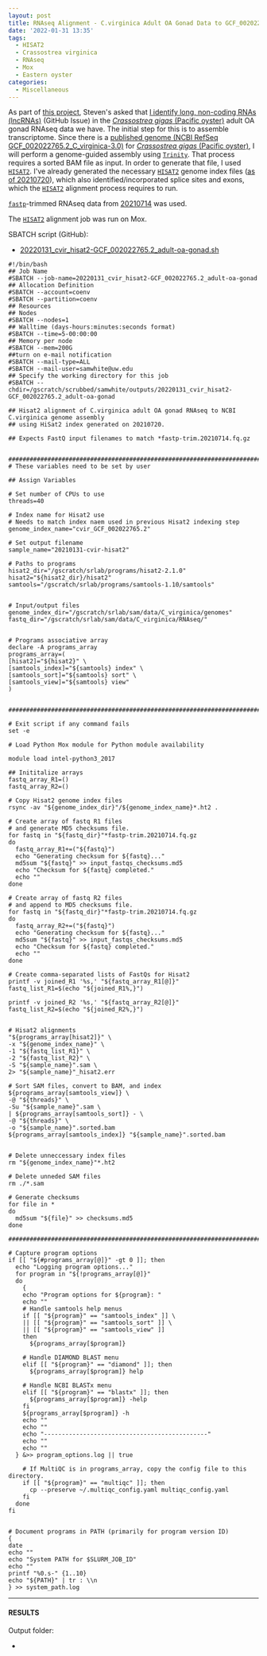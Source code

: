 ```yaml
---
layout: post
title: RNAseq Alignment - C.virginica Adult OA Gonad Data to GCF_002022765.2 Genome Using HISAT2 on Mox
date: '2022-01-31 13:35'
tags: 
  - HISAT2
  - Crassostrea virginica
  - RNAseq
  - Mox
  - Eastern oyster
categories: 
  - Miscellaneous
---
```

As part of [this project](https://github.com/epigeneticstoocean/2018_L18-adult-methylation), Steven's asked that [I identify long, non-coding RNAs (lncRNAs)](https://github.com/RobertsLab/resources/issues/1375) (GitHub Issue) in the [_Crassostrea gigas_ (Pacific oyster)](http://en.wikipedia.org/wiki/Pacific_oyster) adult OA gonad RNAseq data we have. The initial step for this is to assemble transcriptome. Since there is a [published genome (NCBI RefSeq GCF_002022765.2_C_virginica-3.0)](https://ftp.ncbi.nlm.nih.gov/genomes/all/GCF/002/022/765/GCF_002022765.2_C_virginica-3.0/) for [_Crassostrea gigas_ (Pacific oyster)](http://en.wikipedia.org/wiki/Pacific_oyster), I will perform a genome-guided assembly using [`Trinity`](https://github.com/trinityrnaseq/trinityrnaseq/wiki). That process requires a sorted BAM file as input. In order to generate that file, I used [`HISAT2`](https://daehwankimlab.github.io/hisat2/). I've already generated the necessary [`HISAT2`](https://daehwankimlab.github.io/hisat2/) genome index files ([as of 20210720](https://robertslab.github.io/sams-notebook/2021/07/20/Genome-Annotations-Splice-Site-and-Exon-Extractions-for-C.virginica-GCF_002022765.2-Genome-Using-Hisat2-on-Mox.html)), which also identified/incorporated splice sites and exons, which the [`HISAT2`](https://daehwankimlab.github.io/hisat2/) alignment process requires to run.

[`fastp`](https://github.com/OpenGene/fastp)-trimmed RNAseq data from [20210714](https://robertslab.github.io/sams-notebook/2021/07/14/Trimming-C.virginica-Gonad-RNAseq-with-FastP-on-Mox.html) was used.

The [`HISAT2`](https://daehwankimlab.github.io/hisat2/) alignment job was run on Mox.


SBATCH script (GitHub):

- [20220131_cvir_hisat2-GCF_002022765.2_adult-oa-gonad.sh](https://github.com/RobertsLab/sams-notebook/blob/master/sbatch_scripts/20220131_cvir_hisat2-GCF_002022765.2_adult-oa-gonad.sh)

```shell
#!/bin/bash
## Job Name
#SBATCH --job-name=20220131_cvir_hisat2-GCF_002022765.2_adult-oa-gonad
## Allocation Definition
#SBATCH --account=coenv
#SBATCH --partition=coenv
## Resources
## Nodes
#SBATCH --nodes=1
## Walltime (days-hours:minutes:seconds format)
#SBATCH --time=5-00:00:00
## Memory per node
#SBATCH --mem=200G
##turn on e-mail notification
#SBATCH --mail-type=ALL
#SBATCH --mail-user=samwhite@uw.edu
## Specify the working directory for this job
#SBATCH --chdir=/gscratch/scrubbed/samwhite/outputs/20220131_cvir_hisat2-GCF_002022765.2_adult-oa-gonad

## Hisat2 alignment of C.virginica adult OA gonad RNAseq to NCBI C.virginica genome assembly
## using HiSat2 index generated on 20210720.

## Expects FastQ input filenames to match *fastp-trim.20210714.fq.gz


###################################################################################
# These variables need to be set by user

## Assign Variables

# Set number of CPUs to use
threads=40

# Index name for Hisat2 use
# Needs to match index naem used in previous Hisat2 indexing step
genome_index_name="cvir_GCF_002022765.2"

# Set output filename
sample_name="20210131-cvir-hisat2"

# Paths to programs
hisat2_dir="/gscratch/srlab/programs/hisat2-2.1.0"
hisat2="${hisat2_dir}/hisat2"
samtools="/gscratch/srlab/programs/samtools-1.10/samtools"


# Input/output files
genome_index_dir="/gscratch/srlab/sam/data/C_virginica/genomes"
fastq_dir="/gscratch/srlab/sam/data/C_virginica/RNAseq/"


# Programs associative array
declare -A programs_array
programs_array=(
[hisat2]="${hisat2}" \
[samtools_index]="${samtools} index" \
[samtools_sort]="${samtools} sort" \
[samtools_view]="${samtools} view"
)


###################################################################################################

# Exit script if any command fails
set -e

# Load Python Mox module for Python module availability

module load intel-python3_2017

## Inititalize arrays
fastq_array_R1=()
fastq_array_R2=()

# Copy Hisat2 genome index files
rsync -av "${genome_index_dir}"/${genome_index_name}*.ht2 .

# Create array of fastq R1 files
# and generate MD5 checksums file.
for fastq in "${fastq_dir}"*fastp-trim.20210714.fq.gz
do
  fastq_array_R1+=("${fastq}")
  echo "Generating checksum for ${fastq}..."
  md5sum "${fastq}" >> input_fastqs_checksums.md5
  echo "Checksum for ${fastq} completed."
  echo ""
done

# Create array of fastq R2 files
# and append to MD5 checksums file.
for fastq in "${fastq_dir}"*fastp-trim.20210714.fq.gz
do
  fastq_array_R2+=("${fastq}")
  echo "Generating checksum for ${fastq}..."
  md5sum "${fastq}" >> input_fastqs_checksums.md5
  echo "Checksum for ${fastq} completed."
  echo ""
done

# Create comma-separated lists of FastQs for Hisat2
printf -v joined_R1 '%s,' "${fastq_array_R1[@]}"
fastq_list_R1=$(echo "${joined_R1%,}")

printf -v joined_R2 '%s,' "${fastq_array_R2[@]}"
fastq_list_R2=$(echo "${joined_R2%,}")


# Hisat2 alignments
"${programs_array[hisat2]}" \
-x "${genome_index_name}" \
-1 "${fastq_list_R1}" \
-2 "${fastq_list_R2}" \
-S "${sample_name}".sam \
2> "${sample_name}"_hisat2.err

# Sort SAM files, convert to BAM, and index
${programs_array[samtools_view]} \
-@ "${threads}" \
-Su "${sample_name}".sam \
| ${programs_array[samtools_sort]} - \
-@ "${threads}" \
-o "${sample_name}".sorted.bam
${programs_array[samtools_index]} "${sample_name}".sorted.bam


# Delete unneccessary index files
rm "${genome_index_name}"*.ht2

# Delete unneded SAM files
rm ./*.sam

# Generate checksums
for file in *
do
  md5sum "${file}" >> checksums.md5
done

#######################################################################################################

# Capture program options
if [[ "${#programs_array[@]}" -gt 0 ]]; then
  echo "Logging program options..."
  for program in "${!programs_array[@]}"
  do
    {
    echo "Program options for ${program}: "
    echo ""
    # Handle samtools help menus
    if [[ "${program}" == "samtools_index" ]] \
    || [[ "${program}" == "samtools_sort" ]] \
    || [[ "${program}" == "samtools_view" ]]
    then
      ${programs_array[$program]}

    # Handle DIAMOND BLAST menu
    elif [[ "${program}" == "diamond" ]]; then
      ${programs_array[$program]} help

    # Handle NCBI BLASTx menu
    elif [[ "${program}" == "blastx" ]]; then
      ${programs_array[$program]} -help
    fi
    ${programs_array[$program]} -h
    echo ""
    echo ""
    echo "----------------------------------------------"
    echo ""
    echo ""
  } &>> program_options.log || true

    # If MultiQC is in programs_array, copy the config file to this directory.
    if [[ "${program}" == "multiqc" ]]; then
      cp --preserve ~/.multiqc_config.yaml multiqc_config.yaml
    fi
  done
fi


# Document programs in PATH (primarily for program version ID)
{
date
echo ""
echo "System PATH for $SLURM_JOB_ID"
echo ""
printf "%0.s-" {1..10}
echo "${PATH}" | tr : \\n
} >> system_path.log
```

---

#### RESULTS

Output folder:

- []()

